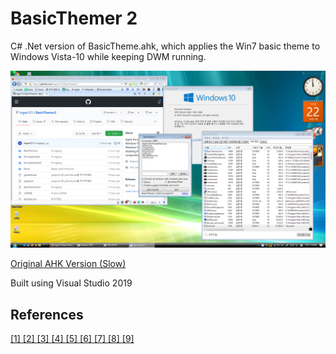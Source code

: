 # BasicThemer 2
C# .Net version of BasicTheme.ahk, which applies the Win7 basic theme to Windows Vista-10 while keeping DWM running.

![Screenshot](https://raw.githubusercontent.com/Ingan121/BasicThemer2/master/%EC%8A%A4%ED%81%AC%EB%A6%B0%EC%83%B7(241).png)

[Original AHK Version (Slow)](https://github.com/Ingan121/files/blob/master/BasicTheme.ahk)

Built using Visual Studio 2019

## References
[[1] ](https://stackoverflow.com/questions/4372055/detect-active-window-changed-using-c-sharp-without-polling)
[[2] ](https://stackoverflow.com/questions/10674540/disabling-aero-glass-transparency-for-wpf-window)
[[3] ](https://rightnowdo.tistory.com/entry/C-%EC%9D%91%EC%9A%A9-Tray-icon-%EC%9D%91%EC%9A%A9%ED%94%84%EB%A1%9C%EA%B7%B8%EB%9E%A8-%EB%A7%8C%EB%93%A4%EA%B8%B0)
[[4] ](https://stackoverflow.com/questions/38806944/get-inner-size-and-position-of-a-external-window-in-c-sharp)
[[5] ](https://social.msdn.microsoft.com/Forums/windows/en-US/93999f2e-1ce8-429a-a4bc-4521acd27b18/how-to-determine-the-window-titlebar-height?forum=winforms)
[[6] ](https://hunit.tistory.com/348)
[[7] ](https://stackoverflow.com/questions/5156254/closing-a-file-after-file-create)
[[8] ](https://stackoverflow.com/questions/4758283/reading-data-from-a-website-using-c-sharp)
[[9] ](https://stackoverflow.com/questions/7568147/compare-version-numbers-without-using-split-function)